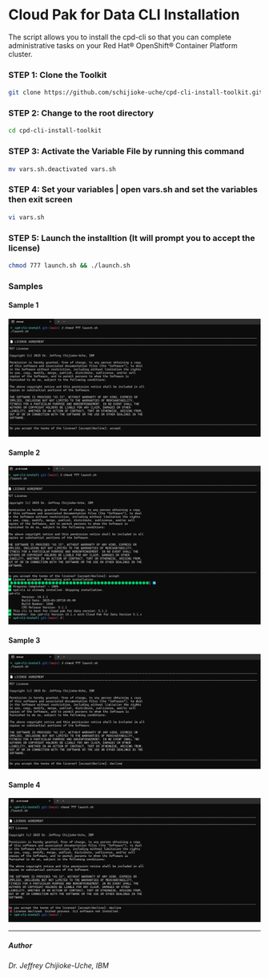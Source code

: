 # Cloud Pak for Data CLI Installation 

The script allows you to install the cpd-cli so that you can complete administrative tasks on your Red Hat® OpenShift® Container Platform cluster.

### STEP 1: Clone the Toolkit
```sh
git clone https://github.com/schijioke-uche/cpd-cli-install-toolkit.git
```

### STEP 2: Change to the root directory
```sh
cd cpd-cli-install-toolkit
```

### STEP 3: Activate the Variable File by running this command
```sh
mv vars.sh.deactivated vars.sh
```

### STEP 4: Set your variables | open vars.sh and set the variables then exit screen
```sh
vi vars.sh
```

### STEP 5: Launch the installtion (It will prompt you to accept the license)
```sh
chmod 777 launch.sh && ./launch.sh
```

### Samples

#### Sample 1
![Accept License](./media/sample-1.png)

#### Sample 2
![Finished Install](./media/sample-2.png)

#### Sample 3
![Dcline License](./media/sample-3.png)

#### Sample 4
![Exit Install](./media/sample-4.png)


-------------------
##### Author
###### Dr. Jeffrey Chijioke-Uche, IBM


